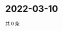 # 2022-03-10

共 0 条

<!-- BEGIN WEIBO -->
<!-- 最后更新时间 Thu Mar 10 2022 07:12:21 GMT+0800 (China Standard Time) -->

<!-- END WEIBO -->
